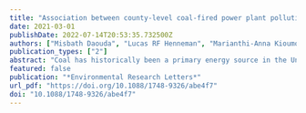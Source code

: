 ```yaml
---
title: "Association between county-level coal-fired power plant pollution and racial disparities in preterm births from 2000 to 2018"
date: 2021-03-01
publishDate: 2022-07-14T20:53:35.732500Z
authors: ["Misbath Daouda", "Lucas RF Henneman", "Marianthi-Anna Kioumourtzoglou", "Alison Gemmill", "Corwin Zigler", "Joan A. Casey"]
publication_types: ["2"]
abstract: "Coal has historically been a primary energy source in the United States (U.S.). The byproducts of coal combustion, such as fine particulate matter (PM2.5), have increasingly been associated with adverse birth outcomes. The goal of this study was to leverage the current progressive transition away from coal in the U.S. to assess whether coal PM2.5 is associated with preterm birth (PTB) rates and whether this association differs by maternal Black/White race/ethnicity. Using a novel dispersion modeling approach, we estimated PM2.5 pollution from coal-fired power plants nationwide at the county-level during the study period (2000–2018). We also obtained county-level PTB rates for non-Hispanic White and non-Hispanic Black mothers. We used a generalized additive mixed model to estimate the relationship between coal PM2.5 and PTB rates, overall and stratified by maternal race. We included a natural spline to allow for non-linearity in the concentration–response curve. We observed a positive non-linear relationship between coal PM2.5 and PTB rate, which plateaued at higher levels of pollution. We also observed differential associations by maternal race; the association was stronger for White women, especially at higher levels of coal PM2.5 (textgreater2.0 μg m−3). Our findings suggest that the transition away from coal may reduce PTB rates in the U.S."
featured: false
publication: "*Environmental Research Letters*"
url_pdf: "https://doi.org/10.1088/1748-9326/abe4f7"
doi: "10.1088/1748-9326/abe4f7"
---
```


